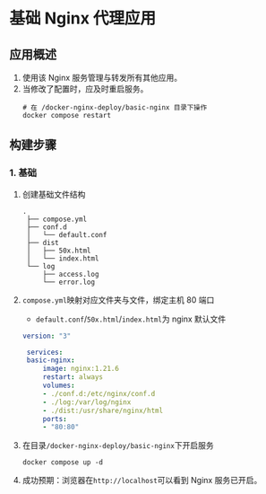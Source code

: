 # 基础 Nginx 代理应用

## 应用概述

1. 使用该 Nginx 服务管理与转发所有其他应用。
2. 当修改了配置时，应及时重启服务。
   ```
   # 在 /docker-nginx-deploy/basic-nginx 目录下操作
   docker compose restart
   ```

## 构建步骤

### 1. 基础

1. 创建基础文件结构
   ```
   .
    ├── compose.yml
    ├── conf.d
    │   └── default.conf
    ├── dist
    │   ├── 50x.html
    │   └── index.html
    └── log
        ├── access.log
        └── error.log
   ```
2. `compose.yml`映射对应文件夹与文件，绑定主机 80 端口

   - `default.conf`/`50x.html`/`index.html`为 nginx 默认文件

   ```yml
   version: "3"

    services:
    basic-nginx:
        image: nginx:1.21.6
        restart: always
        volumes:
        - ./conf.d:/etc/nginx/conf.d
        - ./log:/var/log/nginx
        - ./dist:/usr/share/nginx/html
        ports:
        - "80:80"

   ```

3. 在目录`/docker-nginx-deploy/basic-nginx`下开启服务
   ```
   docker compose up -d
   ```
4. 成功预期：浏览器在`http://localhost`可以看到 Nginx 服务已开启。
